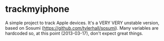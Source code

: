 trackmyiphone
=============

A simple project to track Apple devices. It's a VERY VERY unstable version, based on Sosumi (https://github.com/tylerhall/sosumi). Many variables are hardcoded so, at this point (2013-03-17), don't expect great things. 
